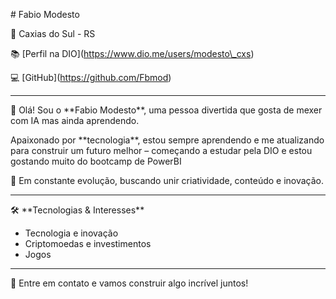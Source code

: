 \# Fabio Modesto



🎯 Caxias do Sul - RS  

📚 \[Perfil na DIO](https://www.dio.me/users/modesto\_cxs)  

💻 \[GitHub](https://github.com/Fbmod)



---



👋 Olá! Sou o \*\*Fabio Modesto\*\*, uma pessoa divertida que gosta de mexer com IA mas ainda aprendendo.  

Apaixonado por \*\*tecnologia\*\*, estou sempre aprendendo e me atualizando para construir um futuro melhor – começando a estudar pela DIO e estou gostando muito do bootcamp de PowerBI



🚀 Em constante evolução, buscando unir criatividade, conteúdo e inovação.



---



🛠️ \*\*Tecnologias \& Interesses\*\*



* Tecnologia e inovação
* Criptomoedas e investimentos
* Jogos



---



💬 Entre em contato e vamos construir algo incrível juntos!

